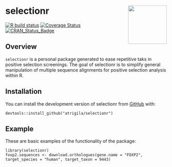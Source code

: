
<!-- README.md is generated from README.Rmd. Please edit that file -->

selectionr <img src="/Users/Usuario/Desktop/tests/hex.png" align="right" width="120" />
=======================================================================================

<!-- badges: start -->
<!-- badges: end -->

[![R build
status](https://github.com/tidyverse/ggplot2/workflows/R-CMD-check/badge.svg)](https://github.com/tidyverse/ggplot2/actions)
[![Coverage
Status](https://img.shields.io/codecov/c/github/tidyverse/ggplot2/master.svg)](https://codecov.io/github/tidyverse/ggplot2?branch=master)
[![CRAN\_Status\_Badge](https://www.r-pkg.org/badges/version/ggplot2)](https://cran.r-project.org/package=ggplot2)

Overview
--------

`selectionr` is a personal package generated to ease repetitive taks in
positive selection screenings. The goal of selectionr is to simplify
general manipulation of multiple sequence alignments for positive
selection analysis within R.

Installation
------------

You can install the development version of selectionr from
[GitHub](https://github.com) with:

    devtools::install_github("atrigila/selectionr")

Example
-------

These are basic examples of the functionality of the package:

    library(selectionr)
    foxp2.sequences <- download.orthologues(gene.name = "FOXP2", target_species = "human", target_taxon = 9443)
